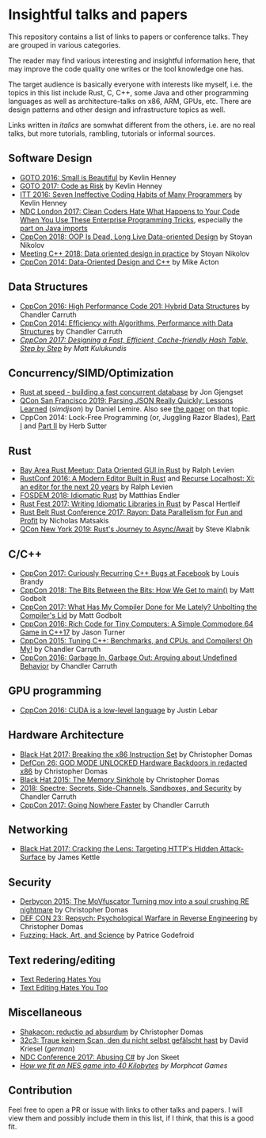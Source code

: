 # Insightful talks and papers
This repository contains a list of links to papers or conference talks.
They are grouped in various categories.

The reader may find various interesting and insightful information here, that may improve the code quality one writes or the tool knowledge one has.

The target audience is basically everyone with interests like myself, i.e. the topics in this list include Rust, C, C++, some Java and other programming languages as well as architecture-talks on x86, ARM, GPUs, etc.
There are design patterns and other design and infrastructure topics as well.

Links written in _italics_ are somwhat different from the others, i.e. are no real talks, but more tutorials, rambling, tutorials or informal sources.

## Software Design
- [GOTO 2016: Small is Beautiful](https://youtu.be/B3b4tremI5o) by Kevlin Henney
- [GOTO 2017: Code as Risk](https://youtu.be/YyhfK-aBo-Y) by Kevlin Henney
- [ITT 2016: Seven Ineffective Coding Habits of Many Programmers](https://youtu.be/ZsHMHukIlJY) by Kevlin Henney
- [NDC London 2017: Clean Coders Hate What Happens to Your Code When You Use These Enterprise Programming Tricks](https://youtu.be/FyCYva9DhsI), especially the [part on Java imports](https://youtu.be/FyCYva9DhsI?t=1674)
- [CppCon 2018: OOP Is Dead, Long Live Data-oriented Design](https://youtu.be/yy8jQgmhbAU) by Stoyan Nikolov
- [Meeting C++ 2018: Data oriented design in practice](https://youtu.be/NWMx1Q66c14) by Stoyan Nikolov
- [CppCon 2014: Data-Oriented Design and C++](https://youtu.be/rX0ItVEVjHc) by Mike Acton

## Data Structures
- [CppCon 2016: High Performance Code 201: Hybrid Data Structures](https://youtu.be/vElZc6zSIXM) by Chandler Carruth
- [CppCon 2014: Efficiency with Algorithms, Performance with Data Structures](https://youtu.be/fHNmRkzxHWs) by Chandler Carruth
- _[CppCon 2017: Designing a Fast, Efficient, Cache-friendly Hash Table, Step by Step](https://youtu.be/ncHmEUmJZf4) by Matt Kulukundis_

## Concurrency/SIMD/Optimization
- [Rust at speed - building a fast concurrent database](https://youtu.be/s19G6n0UjsM) by Jon Gjengset
- [QCon San Francisco 2019: Parsing JSON Really Quickly: Lessons Learned](https://youtu.be/wlvKAT7SZIQ) (_simdjson_) by Daniel Lemire.
Also see [the paper](https://arxiv.org/pdf/1902.08318.pdf) on that topic.
- CppCon 2014: Lock-Free Programming (or, Juggling Razor Blades), [Part I](https://www.youtube.com/watch?v=c1gO9aB9nbs) and [Part II](https://www.youtube.com/watch?v=CmxkPChOcvw) by Herb Sutter

## Rust
- [Bay Area Rust Meetup: Data Oriented GUI in Rust](https://youtu.be/4YTfxresvS8) by Ralph Levien
- [RustConf 2016: A Modern Editor Built in Rust](https://youtu.be/SKtQgFBRUvQ) and [Recurse Localhost: Xi: an editor for the next 20 years](https://youtu.be/4FbQre9VQLI) by Ralph Levien
- [FOSDEM 2018: Idiomatic Rust](https://youtu.be/P2mooqNMxMs) by Matthias Endler
- [Rust Fest 2017: Writing Idiomatic Libraries in Rust](https://youtu.be/0zOg8_B71gE) by Pascal Hertleif
- [Rust Belt Rust Conference 2017: Rayon: Data Parallelism for Fun and Profit](https://youtu.be/gof_OEv71Aw) by Nicholas Matsakis
- [QCon New York 2019: Rust's Journey to Async/Await](https://youtu.be/lJ3NC-R3gSI) by Steve Klabnik

## C/C++
- [CppCon 2017: Curiously Recurring C++ Bugs at Facebook](https://youtu.be/lkgszkPnV8g) by Louis Brandy
- [CppCon 2018: The Bits Between the Bits: How We Get to main()](https://youtu.be/dOfucXtyEsU) by Matt Godbolt
- [CppCon 2017: What Has My Compiler Done for Me Lately? Unbolting the Compiler's Lid](https://youtu.be/bSkpMdDe4g4) by Matt Godbolt
- [CppCon 2016: Rich Code for Tiny Computers: A Simple Commodore 64 Game in C++17](https://youtu.be/zBkNBP00wJE) by Jason Turner
- [CppCon 2015: Tuning C++: Benchmarks, and CPUs, and Compilers! Oh My!](https://youtu.be/nXaxk27zwlk) by Chandler Carruth
- [CppCon 2016: Garbage In, Garbage Out: Arguing about Undefined Behavior](https://youtu.be/yG1OZ69H_-o) by Chandler Carruth

## GPU programming
- [CppCon 2016: CUDA is a low-level language](https://youtu.be/KHa-OSrZPGo) by Justin Lebar

## Hardware Architecture
- [Black Hat 2017: Breaking the x86 Instruction Set](https://youtu.be/KrksBdWcZgQ) by Christopher Domas
- [DefCon 26: GOD MODE UNLOCKED Hardware Backdoors in redacted x86](https://youtu.be/jmTwlEh8L7g) by Christopher Domas
- [Black Hat 2015: The Memory Sinkhole](https://youtu.be/lR0nh-TdpVg) by Christopher Domas
- [ 2018: Spectre: Secrets, Side-Channels, Sandboxes, and Security](https://youtu.be/_f7O3IfIR2k) by Chandler Carruth
- [CppCon 2017: Going Nowhere Faster](https://youtu.be/2EWejmkKlxs) by Chandler Carruth

## Networking
- [Black Hat 2017: Cracking the Lens: Targeting HTTP's Hidden Attack-Surface](https://youtu.be/zP4b3pw94s0) by James Kettle

## Security
- [Derbycon 2015: The MoVfuscator Turning mov into a soul crushing RE nightmare](https://youtu.be/R7EEoWg6Ekk) by Christopher Domas
- [DEF CON 23: Repsych: Psychological Warfare in Reverse Engineering](https://youtu.be/HlUe0TUHOIc) by Christopher Domas
- [Fuzzing: Hack, Art, and Science](https://patricegodefroid.github.io/public_psfiles/Fuzzing-101-CACM2020.pdf) by Patrice Godefroid

## Text redering/editing
- [Text Redering Hates You](https://gankra.github.io/blah/text-hates-you/)
- [Text Editing Hates You Too](https://lord.io/blog/2019/text-editing-hates-you-too/)

## Miscellaneous
- [ Shakacon: reductio ad absurdum](https://youtu.be/NmWwRmvjAE8) by Christopher Domas
- [32c3: Traue keinem Scan, den du nicht selbst gefälscht hast](https://youtu.be/7FeqF1-Z1g0) by David Kriesel (_german_)
- [NDC Conference 2017: Abusing C#](https://youtu.be/JIlO_EebEQI) by Jon Skeet
- _[How we fit an NES game into 40 Kilobytes](https://youtu.be/ZWQ0591PAxM) by Morphcat Games_

## Contribution
Feel free to open a PR or issue with links to other talks and papers.
I will view them and possibly include them in this list, if I think, that this is a good fit.
